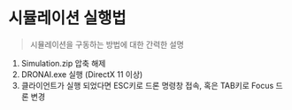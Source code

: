 <h1>시뮬레이션 실행법</h1>
<blockquote>시뮬레이션을 구동하는 방법에 대한 간력한 설명</blockquote>
<ol>
  <li>Simulation.zip 압축 해제</li>
  <li>DRONAI.exe 실행 (DirectX 11 이상)</li>
  <li>클라이언트가 실행 되었다면 ESC키로 드론 명령창 접속, 혹은 TAB키로 Focus 드론 변경</li>
</ol>
